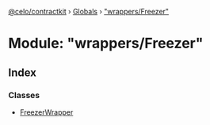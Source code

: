 [@celo/contractkit](../README.md) › [Globals](../globals.md) › ["wrappers/Freezer"](_wrappers_freezer_.md)

# Module: "wrappers/Freezer"

## Index

### Classes

* [FreezerWrapper](../classes/_wrappers_freezer_.freezerwrapper.md)
